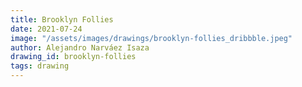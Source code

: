 ```yaml
---
title: Brooklyn Follies
date: 2021-07-24
image: "/assets/images/drawings/brooklyn-follies_dribbble.jpeg"
author: Alejandro Narváez Isaza
drawing_id: brooklyn-follies
tags: drawing
---
```

